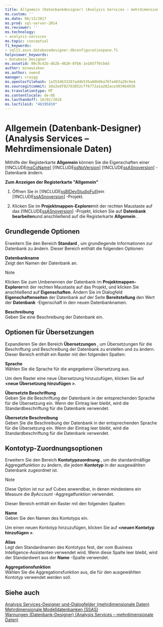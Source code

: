```yaml
---
title: Allgemein (Datenbankdesigner) (Analysis Services – mehrdimensionale Daten) | Microsoft-Dokumentation
ms.custom: ''
ms.date: 06/13/2017
ms.prod: sql-server-2014
ms.reviewer: ''
ms.technology:
- analysis-services
ms.topic: conceptual
f1_keywords:
- sql12.asvs.databasedesigner.dbconfigurationpane.f1
helpviewer_keywords:
- Database Designer
ms.assetid: 00c9c42b-db2b-4620-8fb6-1e165ff0cbdd
author: minewiskan
ms.author: owend
manager: craigg
ms.openlocfilehash: 1a353d633287ad4b535a88b9ba76fa403a20c9e4
ms.sourcegitcommit: 3da2edf82763852cff6772a1a282ace3034b4936
ms.translationtype: MT
ms.contentlocale: de-DE
ms.lasthandoff: 10/02/2018
ms.locfileid: "48195810"
---
```

# <a name="general-database-designer-analysis-services---multidimensional-data"></a>Allgemein (Datenbank-Designer) (Analysis Services – Mehrdimensionale Daten)
  Mithilfe der Registerkarte **Allgemein** können Sie die Eigenschaften einer [!INCLUDE[msCoName](../includes/msconame-md.md)] [!INCLUDE[ssNoVersion](../includes/ssnoversion-md.md)] [!INCLUDE[ssASnoversion](../includes/ssasnoversion-md.md)] -Datenbank ändern.  
  
 **Zum Anzeigen der Registerkarte "Allgemein"**  
  
1.  Öffnen Sie in [!INCLUDE[ssBIDevStudioFull](../includes/ssbidevstudiofull-md.md)]ein [!INCLUDE[ssASnoversion](../includes/ssasnoversion-md.md)] -Projekt.  
  
2.  Klicken Sie im **Projektmappen-Explorer**mit der rechten Maustaste auf das [!INCLUDE[ssASnoversion](../includes/ssasnoversion-md.md)] -Projekt, klicken Sie auf **Datenbank bearbeiten**und anschließend auf die Registerkarte **Allgemein** .  
  
## <a name="basic-options"></a>Grundlegende Optionen  
 Erweitern Sie den Bereich **Standard** , um grundlegende Informationen zur Datenbank zu ändern. Dieser Bereich enthält die folgenden Optionen:  
  
 **Datenbankname**  
 Zeigt den Namen der Datenbank an.  
  
> [!NOTE]  
>  Klicken Sie zum Umbenennen der Datenbank im **Projektmappen-Explorer**mit der rechten Maustaste auf das Projekt, und klicken Sie anschließend auf **Eigenschaften**. Ändern Sie im Dialogfeld **Eigenschaftenseiten** der Datenbank auf der Seite **Bereitstellung** den Wert der **Datenbank** -Eigenschaft in den neuen Datenbanknamen.  
  
 **Beschreibung**  
 Geben Sie eine Beschreibung der Datenbank ein.  
  
## <a name="translations-options"></a>Optionen für Übersetzungen  
 Expandieren Sie den Bereich **Übersetzungen** , um Übersetzungen für die Beschriftung und Beschreibung der Datenbank zu erstellen und zu ändern. Dieser Bereich enthält ein Raster mit den folgenden Spalten:  
  
 **Sprache**  
 Wählen Sie die Sprache für die angegebene Übersetzung aus.  
  
 Um dem Raster eine neue Übersetzung hinzuzufügen, klicken Sie auf  **\<neue Übersetzung hinzufügen >**.  
  
 **Übersetzte Beschriftung**  
 Geben Sie die Beschriftung der Datenbank in der entsprechenden Sprache für die Übersetzung ein. Wenn der Eintrag leer bleibt, wird die Standardbeschriftung für die Datenbank verwendet.  
  
 **Übersetzte Beschreibung**  
 Geben Sie die Beschreibung der Datenbank in der entsprechenden Sprache für die Übersetzung ein. Wenn der Eintrag leer bleibt, wird die Standardbeschriftung für die Datenbank verwendet.  
  
## <a name="account-type-mapping-options"></a>Kontotyp-Zuordnungsoptionen  
 Erweitern Sie den Bereich **Kontotypzuordnung** , um die standardmäßige Aggregatfunktion zu ändern, die jedem **Kontotyp** in der ausgewählten Datenbank zugeordnet ist.  
  
> [!NOTE]  
>  Diese Option ist nur auf Cubes anwendbar, in denen mindestens ein Measure die *ByAccount* -Aggregatfunktion verwendet.  
  
 Dieser Bereich enthält ein Raster mit den folgenden Spalten:  
  
 **Name**  
 Geben Sie den Namen des Kontotyps ein.  
  
 Um einen neuen Kontotyp hinzuzufügen, klicken Sie auf  **\<neuen Kontotyp hinzufügen >**.  
  
 **Alias**  
 Legt den Standardnamen des Kontotyps fest, der vom Business Intelligence-Assistenten verwendet wird. Wenn diese Spalte leer bleibt, wird der Standardwert aus der **Name** -Spalte verwendet.  
  
 **Aggregationsfunktion**  
 Wählen Sie die Aggregationsfunktion aus, die für den ausgewählten Kontotyp verwendet werden soll.  
  
## <a name="see-also"></a>Siehe auch  
 [Analysis Services-Designer und-Dialogfelder &#40;mehrdimensionale Daten&#41;](analysis-services-designers-and-dialog-boxes-multidimensional-data.md)   
 [Mehrdimensionale Modelldatenbanken &#40;SSAS&#41;](multidimensional-models/multidimensional-model-databases-ssas.md)   
 [Warnungen &#40;Datenbank-Designer&#41; &#40;Analysis Services – mehrdimensionale Daten&#41;](warnings-database-designer-analysis-services-multidimensional-data.md)  
  
  
